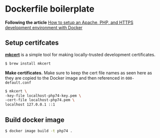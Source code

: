 # Dockerfile boilerplate



**Following the article** [How to setup an Apache, PHP, and HTTPS development environment with Docker](https://dockerwebdev.com/tutorials/docker-php-development/)

## Setup certifcates

[**mkcert**](https://github.com/FiloSottile/mkcert) is a simple tool for making locally-trusted development certificates. 

```bash
$ brew install mkcert
```

**Make certificates.** Make sure to keep the cert file names as seen here as they are copied to the Docker image and then referenced in `000-default.conf`

```bash
$ mkcert \
-key-file localhost-php74-key.pem \
-cert-file localhost-php74.pem \
localhost 127.0.0.1 ::1
```

## Build docker image

```bash
$ docker image build -t php74 .
```

